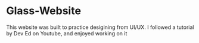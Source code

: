 # Glass-Website

This website was built to practice desigining from UI/UX. I followed a tutorial by Dev Ed on Youtube, and enjoyed working on it 
